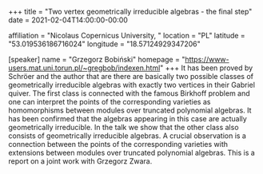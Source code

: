 +++
title = "Two vertex geometrically irreducible algebras - the final step"
date = 2021-02-04T14:00:00-00:00

affiliation = "Nicolaus Copernicus University, "
location = "PL"
latitude = "53.019536186716024"
longitude = "18.57124929347206"

[speaker]
  name = "Grzegorz Bobiński"
  homepage = "https://www-users.mat.uni.torun.pl/~gregbob/indexen.html"
+++
It has been proved by Schröer and the author that are there are basically two possible classes of geometrically irreducible algebras with exactly two vertices in their Gabriel quiver. The first class is connected with the famous Birkhoff problem and one can interpret the points of the corresponding varieties as homomorphisms between modules over truncated polynomial algebras. It has been confirmed that the algebras appearing in this case are actually geometrically irreducible. In the talk we show that the other class also consists of geometrically irreducible algebras. A crucial observation is a connection between the points of the corresponding varieties with extensions between modules over truncated polynomial algebras. This is a report on a joint work with Grzegorz Zwara.
